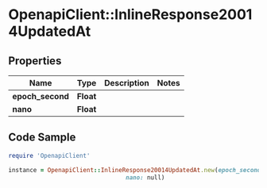 # OpenapiClient::InlineResponse20014UpdatedAt

## Properties

Name | Type | Description | Notes
------------ | ------------- | ------------- | -------------
**epoch_second** | **Float** |  | 
**nano** | **Float** |  | 

## Code Sample

```ruby
require 'OpenapiClient'

instance = OpenapiClient::InlineResponse20014UpdatedAt.new(epoch_second: null,
                                 nano: null)
```


